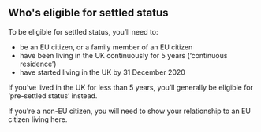 ## Who's eligible for settled status
To be eligible for settled status, you’ll need to:

-  be an EU citizen, or a family member of an EU citizen
-  have been living in the UK continuously for 5 years (‘continuous residence’)
-  have started living in the UK by 31 December 2020

If you’ve lived in the UK for less than 5 years, you’ll generally be eligible for ‘pre-settled status’ instead.

If you’re a non-EU citizen, you will need to show your relationship to an EU citizen living here.

